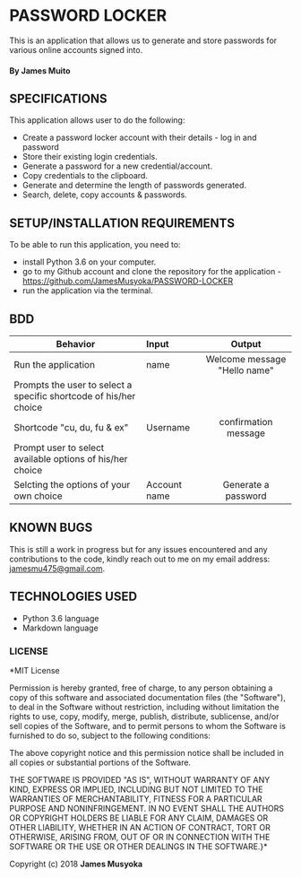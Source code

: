 # PASSWORD LOCKER
This is an application that allows us to generate and store passwords for various online accounts signed into.

#### By James Muito

## SPECIFICATIONS
This application allows user to do the following:
- Create a password locker account with their details - log in and password
- Store their existing login credentials.
- Generate a password for a new credential/account.
- Copy credentials to the clipboard.
- Generate and determine the length of passwords generated.
- Search, delete, copy accounts & passwords.

## SETUP/INSTALLATION REQUIREMENTS
To be able to run this application, you need to:
- install Python 3.6 on your computer.
- go to my Github account and clone the repository for the application - https://github.com/JamesMusyoka/PASSWORD-LOCKER
- run the application via the terminal.

## BDD
|   Behavior    |    Input      |  Output    |
|----------|:-----------|:----------:|
| Run the application | name | Welcome message "Hello name" |
| Prompts the user to select  a specific shortcode of his/her choice |      |        |
| Shortcode "cu, du, fu & ex" | Username  | confirmation message |
| Prompt user to select available options of his/her choice |       |          |
| Selcting the options of your own choice | Account name  | Generate a password |
## KNOWN BUGS
This is still a work in progress but for any issues encountered and any contributions to the code, kindly reach out to me on my email address: jamesmu475@gmail.com.

## TECHNOLOGIES USED
- Python 3.6 language
- Markdown language

### LICENSE
*MIT License

Permission is hereby granted, free of charge, to any person obtaining a copy
of this software and associated documentation files (the "Software"), to deal
in the Software without restriction, including without limitation the rights
to use, copy, modify, merge, publish, distribute, sublicense, and/or sell
copies of the Software, and to permit persons to whom the Software is
furnished to do so, subject to the following conditions:

The above copyright notice and this permission notice shall be included in all
copies or substantial portions of the Software.

THE SOFTWARE IS PROVIDED "AS IS", WITHOUT WARRANTY OF ANY KIND, EXPRESS OR
IMPLIED, INCLUDING BUT NOT LIMITED TO THE WARRANTIES OF MERCHANTABILITY,
FITNESS FOR A PARTICULAR PURPOSE AND NONINFRINGEMENT. IN NO EVENT SHALL THE
AUTHORS OR COPYRIGHT HOLDERS BE LIABLE FOR ANY CLAIM, DAMAGES OR OTHER
LIABILITY, WHETHER IN AN ACTION OF CONTRACT, TORT OR OTHERWISE, ARISING FROM,
OUT OF OR IN CONNECTION WITH THE SOFTWARE OR THE USE OR OTHER DEALINGS IN THE
SOFTWARE.}*

Copyright (c) 2018 **James Musyoka**